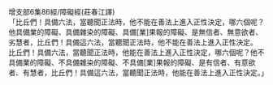增支部6集86經/障礙經(莊春江譯)  
「比丘們！具備六法，當聽聞正法時，他不能在善法上進入正性決定，哪六個呢？他具備業的障礙、具備雜染的障礙、具備[業]果報的障礙、是無信者、無意欲者、劣慧者，比丘們！具備這六法，當聽聞正法時，他不能在善法上進入正性決定。  
比丘們！具備六法，當聽聞正法時，他能在善法上進入正性決定，哪六個呢？他不具備業的障礙、不具備雜染的障礙、不具備[業]果報的障礙、是有信者、有意欲者、有慧者，比丘們！具備這六法，當聽聞正法時，他能在善法上進入正性決定。」  
  
  
